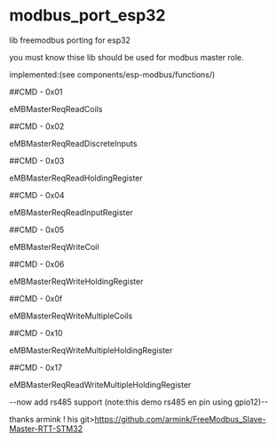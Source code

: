 # modbus_port_esp32
lib freemodbus porting for esp32 

you must know thise lib should be used for modbus master role.



implemented:(see components/esp-modbus/functions/)

##CMD - 0x01

eMBMasterReqReadCoils

##CMD - 0x02

eMBMasterReqReadDiscreteInputs

##CMD - 0x03

eMBMasterReqReadHoldingRegister

##CMD - 0x04

eMBMasterReqReadInputRegister

##CMD - 0x05

eMBMasterReqWriteCoil

##CMD - 0x06

eMBMasterReqWriteHoldingRegister

##CMD - 0x0f

eMBMasterReqWriteMultipleCoils

##CMD - 0x10

eMBMasterReqWriteMultipleHoldingRegister

##CMD - 0x17

eMBMasterReqReadWriteMultipleHoldingRegister






--now add rs485 support (note:this demo rs485 en pin using gpio12)--






thanks armink ! his git>https://github.com/armink/FreeModbus_Slave-Master-RTT-STM32




